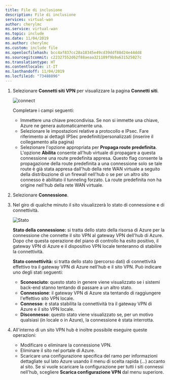 ```yaml
---
title: File di inclusione
description: File di inclusione
services: virtual-wan
author: cherylmc
ms.service: virtual-wan
ms.topic: include
ms.date: 11/04/2019
ms.author: cherylmc
ms.custom: include file
ms.openlocfilehash: bcc4af837cc28a18345e49cd39ddf88d24e44dd8
ms.sourcegitcommit: c22327552d62f88aeaa321189f9b9a631525027c
ms.translationtype: HT
ms.contentlocale: it-IT
ms.lasthandoff: 11/04/2019
ms.locfileid: "73488896"
---
```

1. Selezionare **Connetti siti VPN** per visualizzare la pagina **Connetti siti**.

    ![connect](./media/virtual-wan-tutorial-connect-vpn-site-include/connect.png "connessione")

   Completare i campi seguenti:

   * Immettere una chiave precondivisa. Se non si immette una chiave, Azure ne genera automaticamente una.
   * Selezionare le impostazioni relative a protocollo e IPsec. Fare riferimento ai dettagli IPSec predefiniti/personalizzati (inserire il collegamento alla pagina)
   * Selezionare l'opzione appropriata per **Propaga route predefinita**. L'opzione **Abilita** consente all'hub virtuale di propagare a questa connessione una route predefinita appresa. Questo flag consente la propagazione della route predefinita a una connessione solo se tale route è già stata appresa dall'hub della rete WAN virtuale a seguito della distribuzione di un firewall nell'hub o se per un altro sito connesso è abilitato il tunneling forzato. La route predefinita non ha origine nell'hub della rete WAN virtuale.

2. Selezionare **Connessione**.
3. Nel giro di qualche minuto il sito visualizzerà lo stato di connessione e di connettività.

   ![Stato](./media/virtual-wan-tutorial-connect-vpn-site-include/status.png "status")

   **Stato della connessione:** si tratta dello stato della risorsa di Azure per la connessione che connette il sito VPN al gateway VPN dell'hub di Azure. Dopo che questa operazione del piano di controllo ha esito positivo, il gateway VPN di Azure e il dispositivo VPN locale tenteranno di stabilire la connettività.

   **Stato connettività:** si tratta dello stato (percorso dati) di connettività effettivo tra il gateway VPN di Azure nell'hub e il sito VPN. Può indicare uno degli stati seguenti:

    * **Sconosciuto**: questo stato in genere viene visualizzato se i sistemi back-end stanno tentando di passare a un altro stato.
    * **Connessione**: il gateway VPN di Azure sta tentando di raggiungere l'effettivo sito VPN locale.
    * **Connesso**: è stata stabilita la connettività tra il gateway VPN di Azure e il sito VPN locale.
    * **Disconnesso**: questo stato viene visualizzato se, per un motivo qualsiasi (in locale o in Azure), la connessione è stata interrotta.
4. All'interno di un sito VPN hub è inoltre possibile eseguire queste operazioni: 

   * Modificare o eliminare la connessione VPN.
   * Eliminare il sito nel portale di Azure.
   * Scaricare una configurazione specifica del ramo per informazioni dettagliate sul lato Azure usando il menu di scelta rapida (...) accanto al sito. Se si vuole scaricare la configurazione per tutti i siti connessi nell'hub, scegliere **Scarica configurazione VPN** dal menu superiore.
